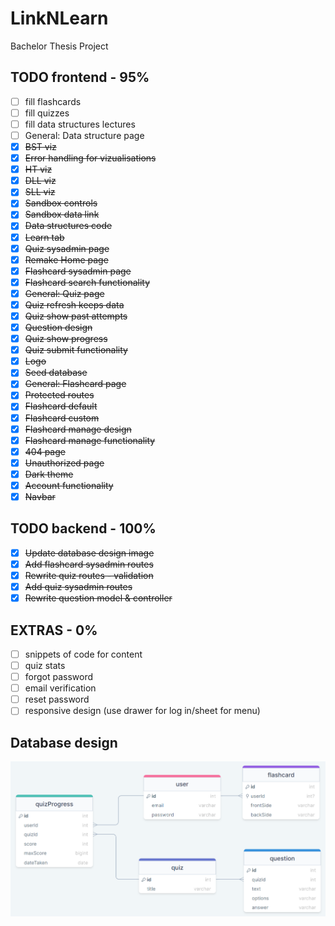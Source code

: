 # LinkNLearn

Bachelor Thesis Project

## TODO frontend - 95%

- [ ] fill flashcards
- [ ] fill quizzes
- [ ] fill data structures lectures
- [ ] General: Data structure page
- [x] ~~BST viz~~
- [x] ~~Error handling for vizualisations~~
- [x] ~~HT viz~~
- [x] ~~DLL viz~~
- [x] ~~SLL viz~~
- [x] ~~Sandbox controls~~
- [x] ~~Sandbox data link~~
- [x] ~~Data structures code~~
- [x] ~~Learn tab~~
- [x] ~~Quiz sysadmin page~~
- [x] ~~Remake Home page~~
- [x] ~~Flashcard sysadmin page~~
- [x] ~~Flashcard search functionality~~
- [x] ~~General: Quiz page~~
- [x] ~~Quiz refresh keeps data~~
- [x] ~~Quiz show past attempts~~
- [x] ~~Question design~~
- [x] ~~Quiz show progress~~
- [x] ~~Quiz submit functionality~~
- [x] ~~Logo~~
- [x] ~~Seed database~~
- [x] ~~General: Flashcard page~~
- [x] ~~Protected routes~~
- [x] ~~Flashcard default~~
- [x] ~~Flashcard custom~~
- [x] ~~Flashcard manage design~~
- [x] ~~Flashcard manage functionality~~
- [x] ~~404 page~~
- [x] ~~Unauthorized page~~
- [x] ~~Dark theme~~
- [x] ~~Account functionality~~
- [x] ~~Navbar~~

## TODO backend - 100%

- [x] ~~Update database design image~~
- [x] ~~Add flashcard sysadmin routes~~
- [x] ~~Rewrite quiz routes - validation~~
- [x] ~~Add quiz sysadmin routes~~
- [x] ~~Rewrite question model & controller~~

## EXTRAS - 0%

- [ ] snippets of code for content
- [ ] quiz stats
- [ ] forgot password
- [ ] email verification
- [ ] reset password
- [ ] responsive design (use drawer for log in/sheet for menu)

## Database design

![Database design](backend/database%20design.png)
